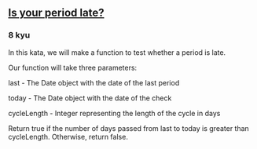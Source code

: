 <h2><a href=https://www.codewars.com/kata/578a8a01e9fd1549e50001f1/train/javascript target="_blank">Is your period late?</a></h2><h3>8 kyu</h3><p>In this kata, we will make a function to test whether a period is late.</p><p>Our function will take three parameters:</p><p>last - The Date object with the date of the last period</p><p>today - The Date object with the date of the check</p><p>cycleLength - Integer representing the length of the cycle in days</p><p>Return true if the number of days passed from last to today is greater than cycleLength. Otherwise, return false.</p>
